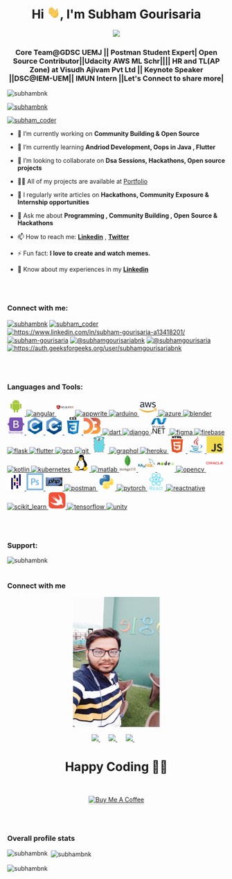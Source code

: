 <h1 align="center">
  Hi <img src="Hi.gif" width="30px">, I'm Subham Gourisaria
</h1>

<p align="center">
  <img src="https://readme-typing-svg.herokuapp.com/?color=2147F7FF&size=30&width=530&height=62&lines=Welcome+to+Subham%27s+Programming+World"/>
</p>

<h3 align="center">
  Core Team@GDSC UEMJ || Postman Student Expert| Open Source Contributor||Udacity AWS ML Schr|||| HR and TL(AP Zone) at Visudh Ajivam Pvt Ltd || Keynote Speaker ||DSC@IEM-UEM|| IMUN Intern ||Let's Connect to share more|
    </p>
</h3>

<p align="left"> <img src="https://komarev.com/ghpvc/?username=subhambnk&label=Profile%20views&color=0e75b6&style=flat" alt="subhambnk" /> </p>

<p align="left"> <a href="https://github.com/ryo-ma/github-profile-trophy"><img src="https://github-profile-trophy.vercel.app/?username=subhambnk" alt="subhambnk" /></a> </p>

<p align="left"> <a href="https://twitter.com/subham_coder" target="blank"><img src="https://img.shields.io/twitter/follow/subham_coder?logo=twitter&style=for-the-badge" alt="subham_coder" /></a> </p>

- 🔭 I’m currently working on **Community Building & Open Source**

- 🌱 I’m currently learning **Andriod Development, Oops in Java , Flutter**

- 👯 I’m looking to collaborate on **Dsa Sessions, Hackathons, Open source projects**

- 👨‍💻 All of my projects are available at [Portfolio](https://github.com/SubhamBnk?tab=repositories)

- 📝 I regularly write articles on **Hackathons, Community Exposure & Internship opportunities**

- 💬 Ask me about **Programming , Community Building , Open Source & Hackathons**

- 📫 How to reach me: **[Linkedin](https://www.linkedin.com/in/subham-gourisaria-a13418201/)** , **[Twitter](https://twitter.com/subham_coder)**

- ⚡ Fun fact: **I love to create and watch memes.**

- 📄 Know about my experiences in my **[Linkedin](https://www.linkedin.com/in/subham-gourisaria-a13418201/)**

<br><br>

<h3 align="left">Connect with me:</h3>
<p align="left">
<a href="https://dev.to/subhambnk" target="blank"><img align="center" src="https://raw.githubusercontent.com/rahuldkjain/github-profile-readme-generator/master/src/images/icons/Social/devto.svg" alt="subhambnk" height="30" width="40" /></a>
<a href="https://twitter.com/subham_coder" target="blank"><img align="center" src="https://raw.githubusercontent.com/rahuldkjain/github-profile-readme-generator/master/src/images/icons/Social/twitter.svg" alt="subham_coder" height="30" width="40" /></a>
<a href="https://linkedin.com/in/https://www.linkedin.com/in/subham-gourisaria-a13418201/" target="blank"><img align="center" src="https://raw.githubusercontent.com/rahuldkjain/github-profile-readme-generator/master/src/images/icons/Social/linked-in-alt.svg" alt="https://www.linkedin.com/in/subham-gourisaria-a13418201/" height="30" width="40" /></a>
<a href="https://stackoverflow.com/users/subham-gourisaria" target="blank"><img align="center" src="https://raw.githubusercontent.com/rahuldkjain/github-profile-readme-generator/master/src/images/icons/Social/stack-overflow.svg" alt="subham-gourisaria" height="30" width="40" /></a>
<a href="https://medium.com/@subhamgourisariabnk" target="blank"><img align="center" src="https://raw.githubusercontent.com/rahuldkjain/github-profile-readme-generator/master/src/images/icons/Social/medium.svg" alt="@subhamgourisariabnk" height="30" width="40" /></a>
<a href="https://www.hackerrank.com/@subhamgourisaria" target="blank"><img align="center" src="https://raw.githubusercontent.com/rahuldkjain/github-profile-readme-generator/master/src/images/icons/Social/hackerrank.svg" alt="@subhamgourisaria" height="30" width="40" /></a>
<a href="https://auth.geeksforgeeks.org/user/https://auth.geeksforgeeks.org/user/subhamgourisariabnk" target="blank"><img align="center" src="https://raw.githubusercontent.com/rahuldkjain/github-profile-readme-generator/master/src/images/icons/Social/geeks-for-geeks.svg" alt="https://auth.geeksforgeeks.org/user/subhamgourisariabnk" height="30" width="40" /></a>
</p>

<br><br>

<h3 align="left">Languages and Tools:</h3>
<p align="left"> <a href="https://developer.android.com" target="_blank" rel="noreferrer"> <img src="https://raw.githubusercontent.com/devicons/devicon/master/icons/android/android-original-wordmark.svg" alt="android" width="40" height="40"/> </a> <a href="https://angular.io" target="_blank" rel="noreferrer"> <img src="https://angular.io/assets/images/logos/angular/angular.svg" alt="angular" width="40" height="40"/> </a> <a href="https://angular.io" target="_blank" rel="noreferrer"> <img src="https://raw.githubusercontent.com/devicons/devicon/master/icons/angularjs/angularjs-original-wordmark.svg" alt="angularjs" width="40" height="40"/> </a> <a href="https://appwrite.io" target="_blank" rel="noreferrer"> <img src="https://www.vectorlogo.zone/logos/appwriteio/appwriteio-icon.svg" alt="appwrite" width="40" height="40"/> </a> <a href="https://www.arduino.cc/" target="_blank" rel="noreferrer"> <img src="https://cdn.worldvectorlogo.com/logos/arduino-1.svg" alt="arduino" width="40" height="40"/> </a> <a href="https://aws.amazon.com" target="_blank" rel="noreferrer"> <img src="https://raw.githubusercontent.com/devicons/devicon/master/icons/amazonwebservices/amazonwebservices-original-wordmark.svg" alt="aws" width="40" height="40"/> </a> <a href="https://azure.microsoft.com/en-in/" target="_blank" rel="noreferrer"> <img src="https://www.vectorlogo.zone/logos/microsoft_azure/microsoft_azure-icon.svg" alt="azure" width="40" height="40"/> </a> <a href="https://www.blender.org/" target="_blank" rel="noreferrer"> <img src="https://download.blender.org/branding/community/blender_community_badge_white.svg" alt="blender" width="40" height="40"/> </a> <a href="https://getbootstrap.com" target="_blank" rel="noreferrer"> <img src="https://raw.githubusercontent.com/devicons/devicon/master/icons/bootstrap/bootstrap-plain-wordmark.svg" alt="bootstrap" width="40" height="40"/> </a> <a href="https://www.cprogramming.com/" target="_blank" rel="noreferrer"> <img src="https://raw.githubusercontent.com/devicons/devicon/master/icons/c/c-original.svg" alt="c" width="40" height="40"/> </a> <a href="https://www.w3schools.com/cpp/" target="_blank" rel="noreferrer"> <img src="https://raw.githubusercontent.com/devicons/devicon/master/icons/cplusplus/cplusplus-original.svg" alt="cplusplus" width="40" height="40"/> </a> <a href="https://www.w3schools.com/css/" target="_blank" rel="noreferrer"> <img src="https://raw.githubusercontent.com/devicons/devicon/master/icons/css3/css3-original-wordmark.svg" alt="css3" width="40" height="40"/> </a> <a href="https://d3js.org/" target="_blank" rel="noreferrer"> <img src="https://raw.githubusercontent.com/devicons/devicon/master/icons/d3js/d3js-original.svg" alt="d3js" width="40" height="40"/> </a> <a href="https://dart.dev" target="_blank" rel="noreferrer"> <img src="https://www.vectorlogo.zone/logos/dartlang/dartlang-icon.svg" alt="dart" width="40" height="40"/> </a> <a href="https://www.djangoproject.com/" target="_blank" rel="noreferrer"> <img src="https://cdn.worldvectorlogo.com/logos/django.svg" alt="django" width="40" height="40"/> </a> <a href="https://dotnet.microsoft.com/" target="_blank" rel="noreferrer"> <img src="https://raw.githubusercontent.com/devicons/devicon/master/icons/dot-net/dot-net-original-wordmark.svg" alt="dotnet" width="40" height="40"/> </a> <a href="https://www.figma.com/" target="_blank" rel="noreferrer"> <img src="https://www.vectorlogo.zone/logos/figma/figma-icon.svg" alt="figma" width="40" height="40"/> </a> <a href="https://firebase.google.com/" target="_blank" rel="noreferrer"> <img src="https://www.vectorlogo.zone/logos/firebase/firebase-icon.svg" alt="firebase" width="40" height="40"/> </a> <a href="https://flask.palletsprojects.com/" target="_blank" rel="noreferrer"> <img src="https://www.vectorlogo.zone/logos/pocoo_flask/pocoo_flask-icon.svg" alt="flask" width="40" height="40"/> </a> <a href="https://flutter.dev" target="_blank" rel="noreferrer"> <img src="https://www.vectorlogo.zone/logos/flutterio/flutterio-icon.svg" alt="flutter" width="40" height="40"/> </a> <a href="https://cloud.google.com" target="_blank" rel="noreferrer"> <img src="https://www.vectorlogo.zone/logos/google_cloud/google_cloud-icon.svg" alt="gcp" width="40" height="40"/> </a> <a href="https://git-scm.com/" target="_blank" rel="noreferrer"> <img src="https://www.vectorlogo.zone/logos/git-scm/git-scm-icon.svg" alt="git" width="40" height="40"/> </a> <a href="https://golang.org" target="_blank" rel="noreferrer"> <img src="https://raw.githubusercontent.com/devicons/devicon/master/icons/go/go-original.svg" alt="go" width="40" height="40"/> </a> <a href="https://graphql.org" target="_blank" rel="noreferrer"> <img src="https://www.vectorlogo.zone/logos/graphql/graphql-icon.svg" alt="graphql" width="40" height="40"/> </a> <a href="https://heroku.com" target="_blank" rel="noreferrer"> <img src="https://www.vectorlogo.zone/logos/heroku/heroku-icon.svg" alt="heroku" width="40" height="40"/> </a> <a href="https://www.w3.org/html/" target="_blank" rel="noreferrer"> <img src="https://raw.githubusercontent.com/devicons/devicon/master/icons/html5/html5-original-wordmark.svg" alt="html5" width="40" height="40"/> </a> <a href="https://www.java.com" target="_blank" rel="noreferrer"> <img src="https://raw.githubusercontent.com/devicons/devicon/master/icons/java/java-original.svg" alt="java" width="40" height="40"/> </a> <a href="https://developer.mozilla.org/en-US/docs/Web/JavaScript" target="_blank" rel="noreferrer"> <img src="https://raw.githubusercontent.com/devicons/devicon/master/icons/javascript/javascript-original.svg" alt="javascript" width="40" height="40"/> </a> <a href="https://kotlinlang.org" target="_blank" rel="noreferrer"> <img src="https://www.vectorlogo.zone/logos/kotlinlang/kotlinlang-icon.svg" alt="kotlin" width="40" height="40"/> </a> <a href="https://kubernetes.io" target="_blank" rel="noreferrer"> <img src="https://www.vectorlogo.zone/logos/kubernetes/kubernetes-icon.svg" alt="kubernetes" width="40" height="40"/> </a> <a href="https://www.linux.org/" target="_blank" rel="noreferrer"> <img src="https://raw.githubusercontent.com/devicons/devicon/master/icons/linux/linux-original.svg" alt="linux" width="40" height="40"/> </a> <a href="https://www.mathworks.com/" target="_blank" rel="noreferrer"> <img src="https://upload.wikimedia.org/wikipedia/commons/2/21/Matlab_Logo.png" alt="matlab" width="40" height="40"/> </a> <a href="https://www.mongodb.com/" target="_blank" rel="noreferrer"> <img src="https://raw.githubusercontent.com/devicons/devicon/master/icons/mongodb/mongodb-original-wordmark.svg" alt="mongodb" width="40" height="40"/> </a> <a href="https://www.mysql.com/" target="_blank" rel="noreferrer"> <img src="https://raw.githubusercontent.com/devicons/devicon/master/icons/mysql/mysql-original-wordmark.svg" alt="mysql" width="40" height="40"/> </a> <a href="https://nodejs.org" target="_blank" rel="noreferrer"> <img src="https://raw.githubusercontent.com/devicons/devicon/master/icons/nodejs/nodejs-original-wordmark.svg" alt="nodejs" width="40" height="40"/> </a> <a href="https://opencv.org/" target="_blank" rel="noreferrer"> <img src="https://www.vectorlogo.zone/logos/opencv/opencv-icon.svg" alt="opencv" width="40" height="40"/> </a> <a href="https://www.oracle.com/" target="_blank" rel="noreferrer"> <img src="https://raw.githubusercontent.com/devicons/devicon/master/icons/oracle/oracle-original.svg" alt="oracle" width="40" height="40"/> </a> <a href="https://pandas.pydata.org/" target="_blank" rel="noreferrer"> <img src="https://raw.githubusercontent.com/devicons/devicon/2ae2a900d2f041da66e950e4d48052658d850630/icons/pandas/pandas-original.svg" alt="pandas" width="40" height="40"/> </a> <a href="https://www.photoshop.com/en" target="_blank" rel="noreferrer"> <img src="https://raw.githubusercontent.com/devicons/devicon/master/icons/photoshop/photoshop-line.svg" alt="photoshop" width="40" height="40"/> </a> <a href="https://www.php.net" target="_blank" rel="noreferrer"> <img src="https://raw.githubusercontent.com/devicons/devicon/master/icons/php/php-original.svg" alt="php" width="40" height="40"/> </a> <a href="https://postman.com" target="_blank" rel="noreferrer"> <img src="https://www.vectorlogo.zone/logos/getpostman/getpostman-icon.svg" alt="postman" width="40" height="40"/> </a> <a href="https://www.python.org" target="_blank" rel="noreferrer"> <img src="https://raw.githubusercontent.com/devicons/devicon/master/icons/python/python-original.svg" alt="python" width="40" height="40"/> </a> <a href="https://pytorch.org/" target="_blank" rel="noreferrer"> <img src="https://www.vectorlogo.zone/logos/pytorch/pytorch-icon.svg" alt="pytorch" width="40" height="40"/> </a> <a href="https://reactjs.org/" target="_blank" rel="noreferrer"> <img src="https://raw.githubusercontent.com/devicons/devicon/master/icons/react/react-original-wordmark.svg" alt="react" width="40" height="40"/> </a> <a href="https://reactnative.dev/" target="_blank" rel="noreferrer"> <img src="https://reactnative.dev/img/header_logo.svg" alt="reactnative" width="40" height="40"/> </a> <a href="https://scikit-learn.org/" target="_blank" rel="noreferrer"> <img src="https://upload.wikimedia.org/wikipedia/commons/0/05/Scikit_learn_logo_small.svg" alt="scikit_learn" width="40" height="40"/> </a> <a href="https://developer.apple.com/swift/" target="_blank" rel="noreferrer"> <img src="https://raw.githubusercontent.com/devicons/devicon/master/icons/swift/swift-original.svg" alt="swift" width="40" height="40"/> </a> <a href="https://www.tensorflow.org" target="_blank" rel="noreferrer"> <img src="https://www.vectorlogo.zone/logos/tensorflow/tensorflow-icon.svg" alt="tensorflow" width="40" height="40"/> </a> <a href="https://unity.com/" target="_blank" rel="noreferrer"> <img src="https://www.vectorlogo.zone/logos/unity3d/unity3d-icon.svg" alt="unity" width="40" height="40"/> </a> </p>

<br><br>


<h3 align="left">Support:</h3>
<p><a href="https://www.buymeacoffee.com/subhambnk"> <img align="left" src="https://cdn.buymeacoffee.com/buttons/v2/default-yellow.png" height="50" width="210" alt="subhambnk" /></a></p><br><br>

<h3 align="left">Connect with me</h3>
<p align="center">
  <a href="https://github.com/SubhamBnk">
    <img src="me.jpeg" width=200px height=300px>
  </a>
</p>
<p align="center">
  <a target="_blank" href="https://www.linkedin.com/in/subham-gourisaria-a13418201/">
    <img src="https://img.shields.io/badge/linkedin-%230077B5.svg?style=for-the-badge&logo=linkedin&logoColor=white">
  </a>&nbsp;&nbsp;&nbsp;&nbsp;
  <a href="mailto:subhamgourisariabnk@gmail.com?subject=Hello%20(your name),%20From%20Github">
    <img src="https://img.shields.io/badge/gmail-%23D14836.svg?&style=for-the-badge&logo=gmail&logoColor=white">
  </a>&nbsp;&nbsp;&nbsp;&nbsp;
  <a target="_blank" href="https://twitter.com/Subham_Coder">
    <img src="https://img.shields.io/badge/twitter-%231DA1F2.svg?&style=for-the-badge&logo=twitter&logoColor=white">
  </a>&nbsp;&nbsp;&nbsp;&nbsp;
</p>

<h1 align=center>Happy Coding 👨‍💻</h1>

<br>

<p align="center">
  <a href="https://www.buymeacoffee.com/subhambnk" target="_blank">
    <img src="https://www.buymeacoffee.com/assets/img/custom_images/orange_img.png" alt="Buy Me A Coffee" style="height: 41px !important;width: 174px !important;box-shadow: 0px 3px 2px 0px rgba(190, 190, 190, 0.5) !important;-webkit-box-shadow: 0px 3px 2px 0px rgba(190, 190, 190, 0.5) !important;">
  </a>
</p>

<br><br>
<h3 align="left">Overall profile stats</h3>

<p>
  <img align="left" src="https://github-readme-stats.vercel.app/api/top-langs?username=subhambnk&show_icons=true&locale=en&layout=compact&theme=dark" alt="subhambnk" />
</p>

<p>&nbsp;
  <img align="center" src="https://github-readme-stats.vercel.app/api?username=subhambnk&show_icons=true&locale=en&theme=dark" alt="subhambnk" />
</p>

<p>
  <img align="center" src="https://github-readme-streak-stats.herokuapp.com/?user=subhambnk&theme=dark" alt="subhambnk" />
</p>
